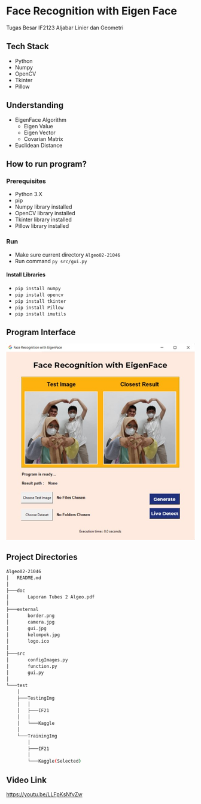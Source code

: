 # Face Recognition with Eigen Face
Tugas Besar IF2123 Aljabar Linier dan Geometri

## Tech Stack
- Python
- Numpy
- OpenCV
- Tkinter
- Pillow

## Understanding
- EigenFace Algorithm
    - Eigen Value
    - Eigen Vector
    - Covarian Matrix
- Euclidean Distance

## How to run program?
### Prerequisites
- Python 3.X
- pip
- Numpy library installed
- OpenCV library installed
- Tkinter library installed
- Pillow library installed

### Run
- Make sure current directory `Algeo02-21046`
- Run command `py src/gui.py`

#### Install Libraries
- `pip install numpy`
- `pip install opencv`
- `pip install tkinter`
- `pip install Pillow`
- `pip install imutils`

## Program Interface
![GUI](external/gui.jpg)

## Project Directories
```bash
Algeo02-21046
│   README.md
│
├───doc
│       Laporan Tubes 2 Algeo.pdf
│
├───external
│       border.png
│       camera.jpg
│       gui.jpg
│       kelompok.jpg
│       logo.ico
│
├───src
│       configImages.py
│       function.py
│       gui.py
│
└───test
    │
    ├───TestingImg
    │   │
    │   ├───IF21
    │   │
    │   └───Kaggle
    │
    └───TrainingImg
        │
        ├───IF21
        │
        └───Kaggle(Selected)

```

## Video Link
https://youtu.be/LLFpKsNfvZw
